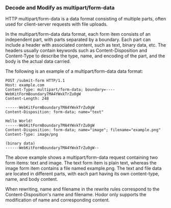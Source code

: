 
### Decode and Modify as multipart/form-data

HTTP multipart/form-data is a data format consisting of multiple parts, often used for client-server requests with file uploads.

In the multipart/form-data data format, each form item consists of an independent part, with parts separated by a boundary. Each part can include a header with associated content, such as text, binary data, etc. The headers usually contain keywords such as Content-Disposition and Content-Type to describe the type, name, and encoding of the part, and the body is the actual data carried.

The following is an example of a multipart/form-data data format:

    POST /submit-form HTTP/1.1
    Host: example.com
    Content-Type: multipart/form-data; boundary=----WebKitFormBoundary7MA4YWxkTrZu0gW
    Content-Length: 248
    
    ------WebKitFormBoundary7MA4YWxkTrZu0gW
    Content-Disposition: form-data; name="text"
    
    Hello World!
    ------WebKitFormBoundary7MA4YWxkTrZu0gW
    Content-Disposition: form-data; name="image"; filename="example.png"
    Content-Type: image/png
    
    (binary data)
    ------WebKitFormBoundary7MA4YWxkTrZu0gW--
    
The above example shows a multipart/form-data request containing two form items: text and image. The text form item is plain text, whereas the image form item contains a file named example.png. The text and file data are located in different parts, with each part having its own content-type, name, and body content.

When rewriting, name and filename in the rewrite rules correspond to the Content-Disposition's name and filename. Hodor only supports the modification of name and corresponding content.
